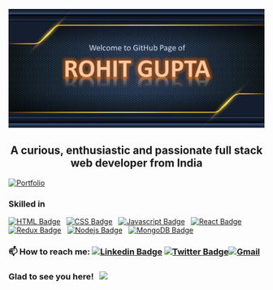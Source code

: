 ![gitBannerPic](https://github.com/rohitkumar0427/rohitkumar0427/blob/main/Cover.jpg)

<h2  align="center">A curious, enthusiastic and passionate full stack web developer from India</h2>

[![Portfolio](https://img.shields.io/badge/Portfolio-%23000000.svg?style=for-the-badge&logo=firefox&logoColor=#FF7139)](https://rohitkumar0427.github.io/portfolio/)

 ### Skilled in
 
<p align="center">     
 
[![HTML Badge](https://img.shields.io/badge/HTML-orange?style=for-the-badge&labelColor=black&logo=html5&logoColor=orange)](#)  &nbsp; [![CSS Badge](https://img.shields.io/badge/CSS-blue?style=for-the-badge&labelColor=black&logo=css3&logoColor=blue)](#) &nbsp; [![Javascript Badge](https://img.shields.io/badge/-Javascript-F0DB4F?style=for-the-badge&labelColor=black&logo=javascript&logoColor=F0DB4F)](#)  &nbsp; [![React Badge](https://img.shields.io/badge/-React-61DBFB?style=for-the-badge&labelColor=black&logo=react&logoColor=61DBFB)](#) &nbsp; [![Redux Badge](https://img.shields.io/badge/-Redux-007acc?style=for-the-badge&labelColor=black&logo=redux&logoColor=007acc)](#) &nbsp; [![Nodejs Badge](https://img.shields.io/badge/-Nodejs-609857?style=for-the-badge&labelColor=black&logo=node.js&logoColor=609857)](#) &nbsp; [![MongoDB Badge](https://img.shields.io/badge/-MongoDB-409142?style=for-the-badge&labelColor=black&logo=mongodb&logoColor=409142)](#)
 
</p>

### 📫 How to reach me: [![Linkedin Badge](https://img.shields.io/badge/-LinkedIn-0e76a8?style=flat-square&logo=Linkedin&logoColor=white)](https://www.linkedin.com/in/rkg1995/) [![Twitter Badge](https://img.shields.io/badge/-Twitter-00acee?style=flat-square&logo=Twitter&logoColor=white)](https://twitter.com/imrkg2)[![Gmail](https://img.shields.io/badge/Gmail-D14836?style=flat-square&logo=gmail&logoColor=white)](mailto:rohitkumar0427@gmail.com)


<h3>Glad to see you here! &nbsp; <img src="https://visitor-badge.glitch.me/badge?page_id=rohitkumar0427.rohitkumar0427"></img></h3>

